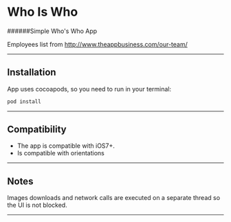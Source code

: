 Who Is Who
==========
######Simple Who's Who App

Employees list from http://www.theappbusiness.com/our-team/

---

Installation
--------------
App uses cocoapods, so you need to run in your terminal:
```sh
pod install
```
---

Compatibility
-------------
* The app is compatible with iOS7+.
* Is compatible with orientations

---

Notes
-------------
Images downloads and network calls are executed on a separate thread so the UI is not blocked.

---
